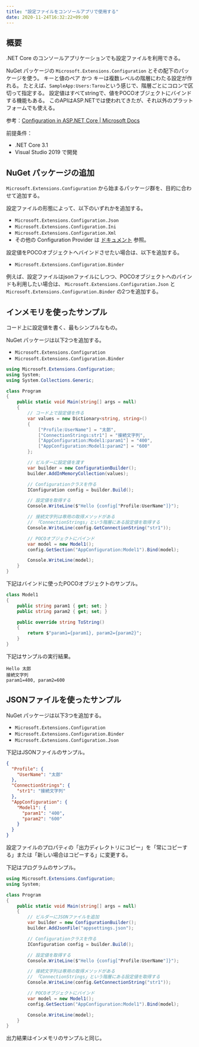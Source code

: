 ```yaml
---
title: "設定ファイルをコンソールアプリで使用する"
date: 2020-11-24T16:32:22+09:00
---
```

## 概要
.NET Core のコンソールアプリケーションでも設定ファイルを利用できる。

NuGet パッケージの `Microsoft.Extensions.Configuration` とその配下のパッケージを使う。
キーと値のペア かつ キーは複数レベルの階層にわたる設定が作れる。
たとえば、`SampleApp:Users:Tarou`という感じで、階層ごとにコロンで区切って指定する。
設定値はすべてstringで、値をPOCOオブジェクトにバインドする機能もある。
このAPIはASP.NETでは使われてきたが、それ以外のプラットフォームでも使える。

参考：[Configuration in ASP.NET Core | Microsoft Docs](https://docs.microsoft.com/en-us/aspnet/core/fundamentals/configuration/?view=aspnetcore-5.0)

前提条件：

* .NET Core 3.1
* Visual Studio 2019 で開発

## NuGet パッケージの追加
`Microsoft.Extensions.Configuration` から始まるパッケージ群を、目的に合わせて追加する。

設定ファイルの形態によって、以下のいずれかを追加する。

* `Microsoft.Extensions.Configuration.Json`
* `Microsoft.Extensions.Configuration.Ini`
* `Microsoft.Extensions.Configuration.Xml`
* その他の Configuration Provider は [ドキュメント](https://docs.microsoft.com/en-us/aspnet/core/fundamentals/configuration#cp) 参照。

設定値をPOCOオブジェクトへバインドさせたい場合は、以下を追加する。

* `Microsoft.Extensions.Configuration.Binder`

例えば、設定ファイルはjsonファイルにしつつ、POCOオブジェクトへのバインドも利用したい場合は、
`Microsoft.Extensions.Configuration.Json` と `Microsoft.Extensions.Configuration.Binder` の2つを追加する。

## インメモリを使ったサンプル
コード上に設定値を書く、最もシンプルなもの。

NuGet パッケージは以下2つを追加する。

* `Microsoft.Extensions.Configuration`
* `Microsoft.Extensions.Configuration.Binder`

```csharp
using Microsoft.Extensions.Configuration;
using System;
using System.Collections.Generic;

class Program
{
    public static void Main(string[] args = null)
    {
        // コード上で設定値を作る
        var values = new Dictionary<string, string>()
        {
            ["Profile:UserName"] = "太郎",
            ["ConnectionStrings:str1"] = "接続文字列",
            ["AppConfiguration:Model1:param1"] = "400",
            ["AppConfiguration:Model1:param2"] = "600"
        };

        // ビルダーに設定値を渡す
        var builder = new ConfigurationBuilder();
        builder.AddInMemoryCollection(values);

        // Configurationクラスを作る
        IConfiguration config = builder.Build();

        // 設定値を取得する
        Console.WriteLine($"Hello {config["Profile:UserName"]}");

        // 接続文字列は専用の取得メソッドがある
        // 「ConnectionStrings」という階層にある設定値を取得する
        Console.WriteLine(config.GetConnectionString("str1"));

        // POCOオブジェクトにバインド
        var model = new Model1();
        config.GetSection("AppConfiguration:Model1").Bind(model);

        Console.WriteLine(model);
    }
}
```

下記はバインドに使ったPOCOオブジェクトのサンプル。

```csharp
class Model1
{
    public string param1 { get; set; }
    public string param2 { get; set; }

    public override string ToString()
    {
        return $"param1={param1}, param2={param2}";
    }
}
```

下記はサンプルの実行結果。

```
Hello 太郎
接続文字列
param1=400, param2=600
```

## JSONファイルを使ったサンプル
NuGet パッケージは以下3つを追加する。

* `Microsoft.Extensions.Configuration`
* `Microsoft.Extensions.Configuration.Binder`
* `Microsoft.Extensions.Configuration.Json`

下記はJSONファイルのサンプル。

```json
{
  "Profile": {
    "UserName": "太郎"
  },
  "ConnectionStrings": {
    "str1": "接続文字列"
  },
  "AppConfiguration": {
    "Model1": {
      "param1": "400",
      "param2": "600"
    }
  }
}
```

設定ファイルのプロパティの「出力ディレクトリにコピー」を「常にコピーする」または「新しい場合はコピーする」に変更する。

下記はプログラムのサンプル。

```csharp
using Microsoft.Extensions.Configuration;
using System;

class Program
{
    public static void Main(string[] args = null)
    {
        // ビルダーにJSONファイルを追加
        var builder = new ConfigurationBuilder();
        builder.AddJsonFile("appsettings.json");

        // Configurationクラスを作る
        IConfiguration config = builder.Build();

        // 設定値を取得する
        Console.WriteLine($"Hello {config["Profile:UserName"]}");

        // 接続文字列は専用の取得メソッドがある
        // 「ConnectionStrings」という階層にある設定値を取得する
        Console.WriteLine(config.GetConnectionString("str1"));

        // POCOオブジェクトにバインド
        var model = new Model1();
        config.GetSection("AppConfiguration:Model1").Bind(model);

        Console.WriteLine(model);
    }
}
```

出力結果はインメモリのサンプルと同じ。
